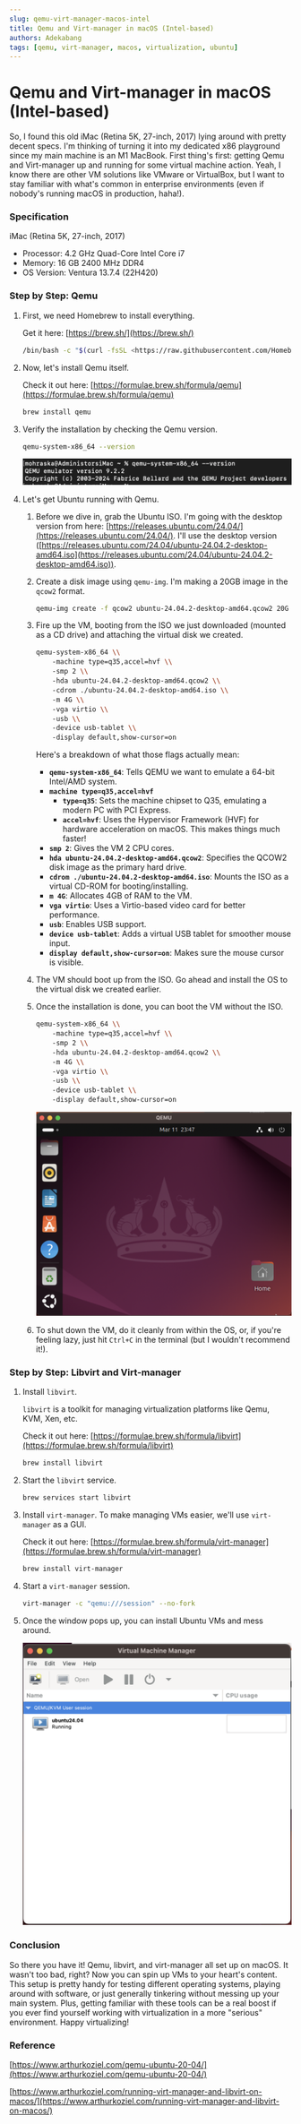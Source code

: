 ```yaml
---
slug: qemu-virt-manager-macos-intel
title: Qemu and Virt-manager in macOS (Intel-based)
authors: Adekabang
tags: [qemu, virt-manager, macos, virtualization, ubuntu]
---
```


# Qemu and Virt-manager in macOS (Intel-based)

So, I found this old iMac (Retina 5K, 27-inch, 2017) lying around with pretty decent specs. I'm thinking of turning it into my dedicated x86 playground since my main machine is an M1 MacBook. First thing's first: getting Qemu and Virt-manager up and running for some virtual machine action. Yeah, I know there are other VM solutions like VMware or VirtualBox, but I want to stay familiar with what's common in enterprise environments (even if nobody's running macOS in production, haha!).

<!-- truncate -->

### Specification

iMac (Retina 5K, 27-inch, 2017)

- Processor: 4.2 GHz Quad-Core Intel Core i7
- Memory: 16 GB 2400 MHz DDR4
- OS Version: Ventura 13.7.4 (22H420)

### Step by Step: Qemu

1. First, we need Homebrew to install everything.
    
    Get it here: [https://brew.sh/](https://brew.sh/)
    
    ```bash
    /bin/bash -c "$(curl -fsSL <https://raw.githubusercontent.com/Homebrew/install/HEAD/install.sh>)"
    ```
    
2. Now, let's install Qemu itself.
    
    Check it out here: [https://formulae.brew.sh/formula/qemu](https://formulae.brew.sh/formula/qemu)
    
    ```bash
    brew install qemu
    ```
    
3. Verify the installation by checking the Qemu version.
    
    ```bash
    qemu-system-x86_64 --version
    ```
    
    ![Check qemu version](00-qemu-version.png)
    
4. Let's get Ubuntu running with Qemu.
    1. Before we dive in, grab the Ubuntu ISO. I'm going with the desktop version from here: [https://releases.ubuntu.com/24.04/](https://releases.ubuntu.com/24.04/). I'll use the desktop version ([https://releases.ubuntu.com/24.04/ubuntu-24.04.2-desktop-amd64.iso](https://releases.ubuntu.com/24.04/ubuntu-24.04.2-desktop-amd64.iso)).
    2. Create a disk image using `qemu-img`. I'm making a 20GB image in the `qcow2` format.
        
        ```bash
        qemu-img create -f qcow2 ubuntu-24.04.2-desktop-amd64.qcow2 20G
        ```
        
    3. Fire up the VM, booting from the ISO we just downloaded (mounted as a CD drive) and attaching the virtual disk we created.
        
        ```bash
        qemu-system-x86_64 \\
            -machine type=q35,accel=hvf \\
            -smp 2 \\
            -hda ubuntu-24.04.2-desktop-amd64.qcow2 \\
            -cdrom ./ubuntu-24.04.2-desktop-amd64.iso \\
            -m 4G \\
            -vga virtio \\
            -usb \\
            -device usb-tablet \\
            -display default,show-cursor=on
        ```
        
        Here's a breakdown of what those flags actually mean:
        
        - **`qemu-system-x86_64`**: Tells QEMU we want to emulate a 64-bit Intel/AMD system.
        - **`machine type=q35,accel=hvf`**
            - **`type=q35`**: Sets the machine chipset to Q35, emulating a modern PC with PCI Express.
            - **`accel=hvf`**: Uses the Hypervisor Framework (HVF) for hardware acceleration on macOS. This makes things much faster!
        - **`smp 2`**: Gives the VM 2 CPU cores.
        - **`hda ubuntu-24.04.2-desktop-amd64.qcow2`**: Specifies the QCOW2 disk image as the primary hard drive.
        - **`cdrom ./ubuntu-24.04.2-desktop-amd64.iso`**: Mounts the ISO as a virtual CD-ROM for booting/installing.
        - **`m 4G`**: Allocates 4GB of RAM to the VM.
        - **`vga virtio`**: Uses a Virtio-based video card for better performance.
        - **`usb`**: Enables USB support.
        - **`device usb-tablet`**: Adds a virtual USB tablet for smoother mouse input.
        - **`display default,show-cursor=on`**: Makes sure the mouse cursor is visible.
    4. The VM should boot up from the ISO. Go ahead and install the OS to the virtual disk we created earlier.
    5. Once the installation is done, you can boot the VM without the ISO.
        
        ```bash
        qemu-system-x86_64 \\
            -machine type=q35,accel=hvf \\
            -smp 2 \\
            -hda ubuntu-24.04.2-desktop-amd64.qcow2 \\
            -m 4G \\
            -vga virtio \\
            -usb \\
            -device usb-tablet \\
            -display default,show-cursor=on
        ```
        
        ![Ubuntu Desktop VM in qemu](01-ubuntu-vm-in-qemu.png)
        
    6. To shut down the VM, do it cleanly from within the OS, or, if you're feeling lazy, just hit `Ctrl+C` in the terminal (but I wouldn't recommend it!).

### Step by Step: Libvirt and Virt-manager

1. Install `libvirt`.
    
    `libvirt` is a toolkit for managing virtualization platforms like Qemu, KVM, Xen, etc.
    
    Check it out here: [https://formulae.brew.sh/formula/libvirt](https://formulae.brew.sh/formula/libvirt)
    
    ```bash
    brew install libvirt
    ```
    
2. Start the `libvirt` service.
    
    ```bash
    brew services start libvirt
    ```
    
3. Install `virt-manager`. To make managing VMs easier, we'll use `virt-manager` as a GUI.
    
    Check it out here: [https://formulae.brew.sh/formula/virt-manager](https://formulae.brew.sh/formula/virt-manager)
    
    ```bash
    brew install virt-manager
    ```
    
4. Start a `virt-manager` session.
    
    ```bash
    virt-manager -c "qemu:///session" --no-fork
    ```
    
5. Once the window pops up, you can install Ubuntu VMs and mess around.
    
    ![virt-manager window](02-virt-manager-window.png)
    

### Conclusion

So there you have it! Qemu, libvirt, and virt-manager all set up on macOS. It wasn't too bad, right? Now you can spin up VMs to your heart's content. This setup is pretty handy for testing different operating systems, playing around with software, or just generally tinkering without messing up your main system. Plus, getting familiar with these tools can be a real boost if you ever find yourself working with virtualization in a more "serious" environment. Happy virtualizing!

### Reference

[https://www.arthurkoziel.com/qemu-ubuntu-20-04/](https://www.arthurkoziel.com/qemu-ubuntu-20-04/)

[https://www.arthurkoziel.com/running-virt-manager-and-libvirt-on-macos/](https://www.arthurkoziel.com/running-virt-manager-and-libvirt-on-macos/)
